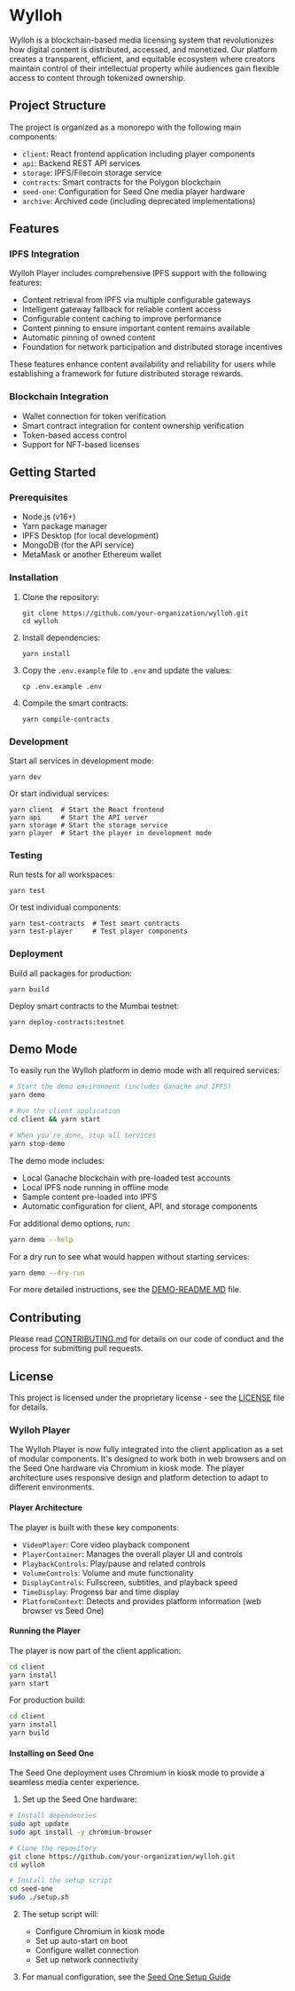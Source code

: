 # Wylloh

Wylloh is a blockchain-based media licensing system that revolutionizes how digital content is distributed, accessed, and monetized. Our platform creates a transparent, efficient, and equitable ecosystem where creators maintain control of their intellectual property while audiences gain flexible access to content through tokenized ownership.

## Project Structure

The project is organized as a monorepo with the following main components:

- `client`: React frontend application including player components
- `api`: Backend REST API services
- `storage`: IPFS/Filecoin storage service
- `contracts`: Smart contracts for the Polygon blockchain
- `seed-one`: Configuration for Seed One media player hardware
- `archive`: Archived code (including deprecated implementations)

## Features

### IPFS Integration

Wylloh Player includes comprehensive IPFS support with the following features:

- Content retrieval from IPFS via multiple configurable gateways
- Intelligent gateway fallback for reliable content access
- Configurable content caching to improve performance
- Content pinning to ensure important content remains available
- Automatic pinning of owned content
- Foundation for network participation and distributed storage incentives

These features enhance content availability and reliability for users while establishing a framework for future distributed storage rewards.

### Blockchain Integration

- Wallet connection for token verification
- Smart contract integration for content ownership verification
- Token-based access control
- Support for NFT-based licenses

## Getting Started

### Prerequisites

- Node.js (v16+)
- Yarn package manager
- IPFS Desktop (for local development)
- MongoDB (for the API service)
- MetaMask or another Ethereum wallet

### Installation

1. Clone the repository:
   ```
   git clone https://github.com/your-organization/wylloh.git
   cd wylloh
   ```

2. Install dependencies:
   ```
   yarn install
   ```

3. Copy the `.env.example` file to `.env` and update the values:
   ```
   cp .env.example .env
   ```

4. Compile the smart contracts:
   ```
   yarn compile-contracts
   ```

### Development

Start all services in development mode:

```
yarn dev
```

Or start individual services:

```
yarn client  # Start the React frontend
yarn api     # Start the API server
yarn storage # Start the storage service
yarn player  # Start the player in development mode
```

### Testing

Run tests for all workspaces:

```
yarn test
```

Or test individual components:

```
yarn test-contracts  # Test smart contracts
yarn test-player     # Test player components
```

### Deployment

Build all packages for production:

```
yarn build
```

Deploy smart contracts to the Mumbai testnet:

```
yarn deploy-contracts:testnet
```

## Demo Mode

To easily run the Wylloh platform in demo mode with all required services:

```bash
# Start the demo environment (includes Ganache and IPFS)
yarn demo

# Run the client application
cd client && yarn start

# When you're done, stop all services
yarn stop-demo
```

The demo mode includes:
- Local Ganache blockchain with pre-loaded test accounts
- Local IPFS node running in offline mode
- Sample content pre-loaded into IPFS
- Automatic configuration for client, API, and storage components

For additional demo options, run:
```bash
yarn demo --help
```

For a dry run to see what would happen without starting services:
```bash
yarn demo --dry-run
```

For more detailed instructions, see the [DEMO-README.MD](./DEMO-README.MD) file.

## Contributing

Please read [CONTRIBUTING.md](CONTRIBUTING.md) for details on our code of conduct and the process for submitting pull requests.

## License

This project is licensed under the proprietary license - see the [LICENSE](LICENSE) file for details.

### Wylloh Player

The Wylloh Player is now fully integrated into the client application as a set of modular components. It's designed to work both in web browsers and on the Seed One hardware via Chromium in kiosk mode. The player architecture uses responsive design and platform detection to adapt to different environments.

#### Player Architecture

The player is built with these key components:

- `VideoPlayer`: Core video playback component
- `PlayerContainer`: Manages the overall player UI and controls
- `PlaybackControls`: Play/pause and related controls
- `VolumeControls`: Volume and mute functionality
- `DisplayControls`: Fullscreen, subtitles, and playback speed
- `TimeDisplay`: Progress bar and time display
- `PlatformContext`: Detects and provides platform information (web browser vs Seed One)

#### Running the Player

The player is now part of the client application:

```bash
cd client
yarn install
yarn start
```

For production build:
```bash
cd client
yarn install
yarn build
```

#### Installing on Seed One

The Seed One deployment uses Chromium in kiosk mode to provide a seamless media center experience.

1. Set up the Seed One hardware:
```bash
# Install dependencies
sudo apt update
sudo apt install -y chromium-browser

# Clone the repository
git clone https://github.com/your-organization/wylloh.git
cd wylloh

# Install the setup script
cd seed-one
sudo ./setup.sh
```

2. The setup script will:
   - Configure Chromium in kiosk mode
   - Set up auto-start on boot
   - Configure wallet connection
   - Set up network connectivity

3. For manual configuration, see the [Seed One Setup Guide](seed-one/README.md)